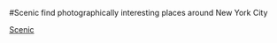 #Scenic
find photographically interesting places around New York City

[Scenic](https://scenic-client.herokuapp.com/)
